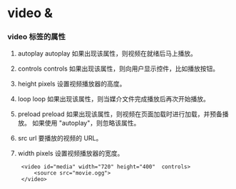 # video &


### video 标签的属性

1. autoplay	autoplay	如果出现该属性，则视频在就绪后马上播放。
2. controls	controls	如果出现该属性，则向用户显示控件，比如播放按钮。
3. height	pixels	设置视频播放器的高度。
4. loop	loop	如果出现该属性，则当媒介文件完成播放后再次开始播放。
5. preload	preload
    如果出现该属性，则视频在页面加载时进行加载，并预备播放。
    如果使用 "autoplay"，则忽略该属性。
6. src	url	要播放的视频的 URL。
7. width	pixels	设置视频播放器的宽度。

        <video id="media" width="720" height="400"  controls>
            <source src="movie.ogg">
        </video>


###
